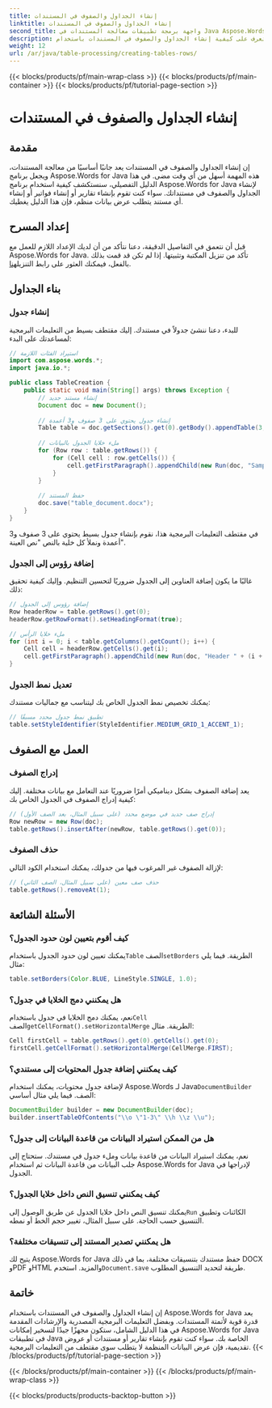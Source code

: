 ```yaml
---
title: إنشاء الجداول والصفوف في المستندات
linktitle: إنشاء الجداول والصفوف في المستندات
second_title: واجهة برمجة تطبيقات معالجة المستندات في Java Aspose.Words
description: تعرف على كيفية إنشاء الجداول والصفوف في المستندات باستخدام Aspose.Words for Java. اتبع هذا الدليل الشامل الذي يحتوي على التعليمات البرمجية المصدرية والأسئلة الشائعة.
weight: 12
url: /ar/java/table-processing/creating-tables-rows/
---
```


{{< blocks/products/pf/main-wrap-class >}}
{{< blocks/products/pf/main-container >}}
{{< blocks/products/pf/tutorial-page-section >}}

# إنشاء الجداول والصفوف في المستندات


## مقدمة
إن إنشاء الجداول والصفوف في المستندات يعد جانبًا أساسيًا من معالجة المستندات، ويجعل برنامج Aspose.Words for Java هذه المهمة أسهل من أي وقت مضى. في هذا الدليل التفصيلي، سنستكشف كيفية استخدام برنامج Aspose.Words for Java لإنشاء الجداول والصفوف في مستنداتك. سواء كنت تقوم بإنشاء تقارير أو إنشاء فواتير أو إنشاء أي مستند يتطلب عرض بيانات منظم، فإن هذا الدليل يغطيك.

## إعداد المسرح
 قبل أن نتعمق في التفاصيل الدقيقة، دعنا نتأكد من أن لديك الإعداد اللازم للعمل مع Aspose.Words for Java. تأكد من تنزيل المكتبة وتثبيتها. إذا لم تكن قد قمت بذلك بالفعل، فيمكنك العثور على رابط التنزيل[هنا](https://releases.aspose.com/words/java/).

## بناء الجداول
### إنشاء جدول
للبدء، دعنا ننشئ جدولاً في مستندك. إليك مقتطف بسيط من التعليمات البرمجية لمساعدتك على البدء:

```java
// استيراد الفئات اللازمة
import com.aspose.words.*;
import java.io.*;

public class TableCreation {
    public static void main(String[] args) throws Exception {
        // إنشاء مستند جديد
        Document doc = new Document();
        
        // إنشاء جدول يحتوي على 3 صفوف و3 أعمدة
        Table table = doc.getSections().get(0).getBody().appendTable(3, 3);
        
        // ملء خلايا الجدول بالبيانات
        for (Row row : table.getRows()) {
            for (Cell cell : row.getCells()) {
                cell.getFirstParagraph().appendChild(new Run(doc, "Sample Text"));
            }
        }
        
        // حفظ المستند
        doc.save("table_document.docx");
    }
}
```

في مقتطف التعليمات البرمجية هذا، نقوم بإنشاء جدول بسيط يحتوي على 3 صفوف و3 أعمدة ونملأ كل خلية بالنص "نص العينة".

### إضافة رؤوس إلى الجدول
غالبًا ما يكون إضافة العناوين إلى الجدول ضروريًا لتحسين التنظيم. وإليك كيفية تحقيق ذلك:

```java
// إضافة رؤوس إلى الجدول
Row headerRow = table.getRows().get(0);
headerRow.getRowFormat().setHeadingFormat(true);

// ملء خلايا الرأس
for (int i = 0; i < table.getColumns().getCount(); i++) {
    Cell cell = headerRow.getCells().get(i);
    cell.getFirstParagraph().appendChild(new Run(doc, "Header " + (i + 1)));
}
```

### تعديل نمط الجدول
يمكنك تخصيص نمط الجدول الخاص بك ليتناسب مع جماليات مستندك:

```java
// تطبيق نمط جدول محدد مسبقًا
table.setStyleIdentifier(StyleIdentifier.MEDIUM_GRID_1_ACCENT_1);
```

## العمل مع الصفوف
### إدراج الصفوف
يعد إضافة الصفوف بشكل ديناميكي أمرًا ضروريًا عند التعامل مع بيانات مختلفة. إليك كيفية إدراج الصفوف في الجدول الخاص بك:

```java
// إدراج صف جديد في موضع محدد (على سبيل المثال، بعد الصف الأول)
Row newRow = new Row(doc);
table.getRows().insertAfter(newRow, table.getRows().get(0));
```

### حذف الصفوف
لإزالة الصفوف غير المرغوب فيها من جدولك، يمكنك استخدام الكود التالي:

```java
// حذف صف معين (على سبيل المثال، الصف الثاني)
table.getRows().removeAt(1);
```

## الأسئلة الشائعة
### كيف أقوم بتعيين لون حدود الجدول؟
 يمكنك تعيين لون حدود الجدول باستخدام`Table` الصف`setBorders` الطريقة. فيما يلي مثال:
```java
table.setBorders(Color.BLUE, LineStyle.SINGLE, 1.0);
```

### هل يمكنني دمج الخلايا في جدول؟
 نعم، يمكنك دمج الخلايا في جدول باستخدام`Cell` الصف`getCellFormat().setHorizontalMerge` الطريقة. مثال:
```java
Cell firstCell = table.getRows().get(0).getCells().get(0);
firstCell.getCellFormat().setHorizontalMerge(CellMerge.FIRST);
```

### كيف يمكنني إضافة جدول المحتويات إلى مستندي؟
 لإضافة جدول محتويات، يمكنك استخدام Aspose.Words لـ Java`DocumentBuilder` الصف. فيما يلي مثال أساسي:
```java
DocumentBuilder builder = new DocumentBuilder(doc);
builder.insertTableOfContents("\\o \"1-3\" \\h \\z \\u");
```

### هل من الممكن استيراد البيانات من قاعدة البيانات إلى جدول؟
نعم، يمكنك استيراد البيانات من قاعدة بيانات وملء جدول في مستندك. ستحتاج إلى جلب البيانات من قاعدة البيانات ثم استخدام Aspose.Words for Java لإدراجها في الجدول.

### كيف يمكنني تنسيق النص داخل خلايا الجدول؟
 يمكنك تنسيق النص داخل خلايا الجدول عن طريق الوصول إلى`Run` الكائنات وتطبيق التنسيق حسب الحاجة. على سبيل المثال، تغيير حجم الخط أو نمطه.

### هل يمكنني تصدير المستند إلى تنسيقات مختلفة؟
 يتيح لك Aspose.Words for Java حفظ مستندك بتنسيقات مختلفة، بما في ذلك DOCX وPDF وHTML والمزيد. استخدم`Document.save` طريقة لتحديد التنسيق المطلوب.

## خاتمة
إن إنشاء الجداول والصفوف في المستندات باستخدام Aspose.Words for Java يعد قدرة قوية لأتمتة المستندات. وبفضل التعليمات البرمجية المصدرية والإرشادات المقدمة في هذا الدليل الشامل، ستكون مجهزًا جيدًا لتسخير إمكانات Aspose.Words for Java في تطبيقات Java الخاصة بك. سواء كنت تقوم بإنشاء تقارير أو مستندات أو عروض تقديمية، فإن عرض البيانات المنظمة لا يتطلب سوى مقتطف من التعليمات البرمجية.
{{< /blocks/products/pf/tutorial-page-section >}}

{{< /blocks/products/pf/main-container >}}
{{< /blocks/products/pf/main-wrap-class >}}

{{< blocks/products/products-backtop-button >}}
